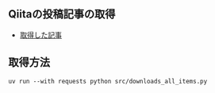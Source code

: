 ## Qiitaの投稿記事の取得

- [取得した記事](items.md)

## 取得方法

```
uv run --with requests python src/downloads_all_items.py
```
